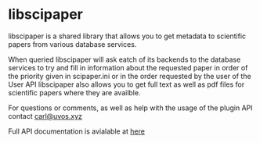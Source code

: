 # libscipaper

libscipaper is a shared library that allows you to get metadata to scientific papers from various database services.

When queried libscipaper will ask eatch of its backends to the database services to try and fill in information about the requested paper in order of the priority given in scipaper.ini or in the order requested by the user of the User API
libscipaper also allows you to get full text as well as pdf files for scientific papers where they are availble.

For questions or comments, as well as help with the usage of the plugin API contact carl@uvos.xyz

Full API documentation is avialable at [here](http://uvos.xyz/kiss/libscipaperdoc)
